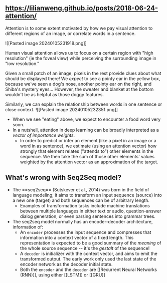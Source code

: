 https://lilianweng.github.io/posts/2018-06-24-attention/
---

Attention is to some extent motivated by how we pay visual attention to different regions of an image, or correlate words in a sentence.

![[Pasted image 20240105231918.png]]

Human visual attention allows us to focus on a certain region with "high resolution" (ie the foveal view) while perceiving the surrounding image in "low resolution."

Given a small patch of an image, pixels in the rest provide clues about what should be displayed there! We *expect* to see a pointy ear in the yellow box, because we've seen a dog's nose, another pointy ear on the right, and Shiba's mystery eyes... However, the sweater and blanket at the bottom wouldn't be as helpful as those doggy features.

Similarly, we can explain the relationship between words in one sentence or close context.
![[Pasted image 20240105232351.png]]
- When we see "eating" above, we expect to encounter a food word very soon.
- In a nutshell, attention in deep learning can be broadly interpreted as a *vector of importance weights.*
	- In order to predict or infer an element (like a pixel in an image or a word in as sentence), we estimate (using an attention vector) how strongly that element relates ("attends to") other elements in the sequence. We then take the sum of those other elements' values weighted by the attention vector as an approximation of the target.

## What's wrong with Seq2Seq model?
- The ==seq2seq== (Sutskever et al., 2014) was born in the field of language modeling; it aims to transform an input sequence (source) into a new one (target) and both sequences can be of arbitrary length.
	- Examples of transformation tasks include machine translations between multiple languages in either text or audio, question-answer dialog generation, or even parsing sentences into grammar trees.
- The seq2seq model normally has an encoder-decoder architecture, information of:
	- An `encoder` processes the input sequence and compresses that information into a context vector of a fixed length. This representation is expected to be a good summary of the *meaning* of the whole source sequence -- it's the *gestalt* of the sequence!
	- A `decoder` is initializer with the context vector, and aims to emit the transformed output. The early work only used the last state of the encoder network as the decoder initial state.
	- Both the `encoder` and the `decoder` are [[Recurrent Neural Networks (RNN)]], using either [[LSTM]] or [[GRU]]
































